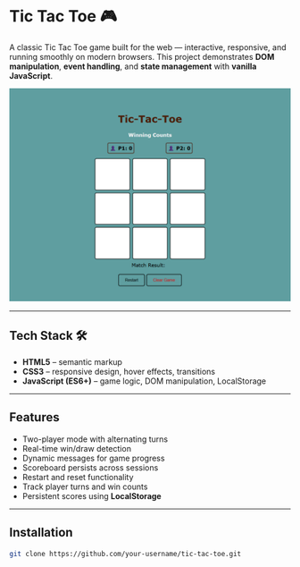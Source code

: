 # Tic Tac Toe 🎮

A classic Tic Tac Toe game built for the web — interactive, responsive, and running smoothly on modern browsers. This project demonstrates **DOM manipulation**, **event handling**, and **state management** with **vanilla JavaScript**.

![Tic Tac Toe Screenshot](./tic-tac-toe.png)

---

## Tech Stack 🛠️

- **HTML5** – semantic markup
- **CSS3** – responsive design, hover effects, transitions
- **JavaScript (ES6+)** – game logic, DOM manipulation, LocalStorage

---

## Features

- Two-player mode with alternating turns
- Real-time win/draw detection
- Dynamic messages for game progress
- Scoreboard persists across sessions
- Restart and reset functionality
- Track player turns and win counts
- Persistent scores using **LocalStorage**

---

## Installation

```bash
git clone https://github.com/your-username/tic-tac-toe.git
